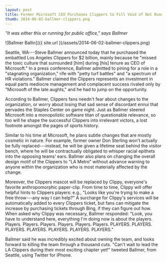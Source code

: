 ```yaml
---
layout: post
title: Former Microsoft CEO Purchases Clippers to Fill Void of Not Running Dysfunctional Organization
thumb: 2014-06-02-ballmer-clippers.png
---
```


*"It was either this or running for public office," says Ballmer*

![Ballmer Ballin]({{ site.url }}/assets/2014-06-02-ballmer-clippers.png)

Seattle, WA---Steve Ballmer announced today that he purchased the embattled Los Angeles Clippers for $2 billion, mainly because he "missed the toxic culture that surrounded [him] during [his] tenure as CEO of Microsoft." In a press conference, Ballmer admitted to pining for a role in a "stagnating organization," rife with "petty turf battles" and "a spectrum of HR violations." Ballmer claimed the Clippers represents an investment in equal parts mediocre management and complacent success rivaled only by "Microsoft of the late aughts," and he had to jump on the opportunity.

According to Ballmer, Clippers fans needn't fear about changes to the organization, or worry about losing that sad sense of discordant ennui that pervades the Staples Center on game night. Just as Ballmer steered Microsoft into a monopolistic software titan of questionable relevance, so too will he shape the successful Clippers into irrelevant victors, a lost footnote amongst the pages of sports history.

Similar to his time at Microsoft, he plans subtle changes that are mostly cosmetic in nature. For example, former owner Don Sterling won't actually be fully replaced---instead, he will be given a lifetime seat behind the visitor bench, where he will be contractually obligated to whisper racial epithets into the opposing teams' ears. Ballmer also plans on changing the overall design motif of the Clippers to "LA Metro" without advance warning to anyone within the organization who is most materially affected by the change.

Moreover, the Clippers mascot will be replaced by Clippy, everyone's favorite anthropomorphic paper-clip. From time to time, Clippy will offer helpful hints to Clippers players: e.g., "Looks like you're trying to make a free throw---any way I can help?" A surcharge for Clippy's services will be automatically added to every Clippers ticket, but fans can mitigate the increase by purchasing tickets through Bing, if they can figure out how. When asked why Clippy was necessary, Ballmer responded: "Look, you have to understand here, everything I'm doing now is about the players. Players. Players. Players. Players. Players. Players. PLAYERS. PLAYERS. PLAYERS. PLAYERS. PLAYERS. PLAYERS. PLAYERS."

Ballmer said he was incredibly excited about owning the team, and looks forward to killing the team through a thousand cuts. "Can't wait to lead the LA Clippers during their most exciting chapter yet!" tweeted Ballmer, from Seattle, using Twitter for iPhone.
